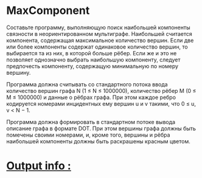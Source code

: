 # MaxComponent

Составьте программу, выполняющую поиск наибольшей компоненты связности в неориентированном мультиграфе. Наибольшей считается компонента, содержащая максимальное количество вершин. Если две или более компоненты содержат одинаковое количество вершин, то выбирается та из них, в которой больше рёбер. Если же и это не позволяет однозначно выбрать наибольшую компоненту, следует предпочесть компоненту, содержащую минимальную по номеру вершину.

Программа должна считывать со стандартного потока ввода количество вершин графа N (1 ≤ N ≤ 1000000), количество рёбер M (0 ≤ M ≤ 1000000) и данные о рёбрах графа. При этом каждое ребро кодируется номерами инцидентных ему вершин u и v такими, что 0 ≤ u, v < N − 1.

Программа должна формировать в стандартном потоке вывода описание графа в формате DOT. При этом вершины графа должны быть помечены своими номерами, и, кроме того, вершины и рёбра наибольшей компоненты должны быть раскрашены красным цветом.

# [Output info :](https://personalfebus.s-ul.eu/vLPtf4R7)